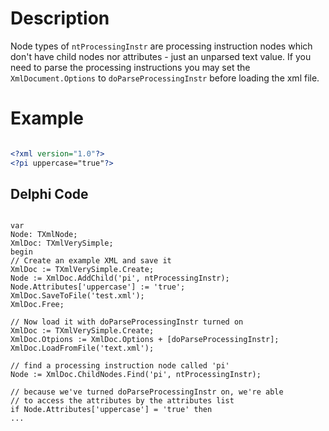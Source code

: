 # Description #

Node types of `ntProcessingInstr` are processing instruction nodes which don't have child nodes nor attributes - just an unparsed text value.
If you need to parse the processing instructions you may set the `XmlDocument.Options` to `doParseProcessingInstr` before loading the xml file.

# Example #

```xml

<?xml version="1.0"?>
<?pi uppercase="true"?>
```


## Delphi Code ##
```delphi

var
Node: TXmlNode;
XmlDoc: TXmlVerySimple;
begin
// Create an example XML and save it
XmlDoc := TXmlVerySimple.Create;
Node := XmlDoc.AddChild('pi', ntProcessingInstr);
Node.Attributes['uppercase'] := 'true';
XmlDoc.SaveToFile('test.xml');
XmlDoc.Free;

// Now load it with doParseProcessingInstr turned on
XmlDoc := TXmlVerySimple.Create;
XmlDoc.Otpions := XmlDoc.Options + [doParseProcessingInstr];
XmlDoc.LoadFromFile('text.xml');

// find a processing instruction node called 'pi'
Node := XmlDoc.ChildNodes.Find('pi', ntProcessingInstr);

// because we've turned doParseProcessingInstr on, we're able
// to access the attributes by the attributes list
if Node.Attributes['uppercase'] = 'true' then
...

```